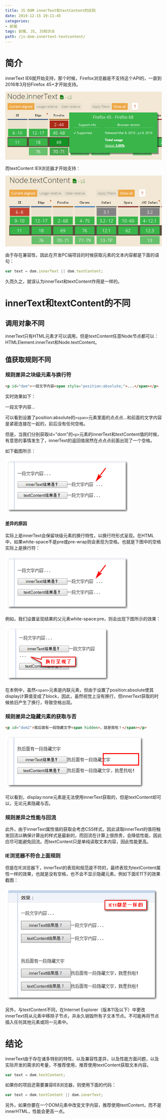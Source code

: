 ```yaml
---
title: JS DOM innerText和textContent的区别
date: 2019-12-15 19:11:45
categories:
- 前端
tags: 前端, JS, JS知识点
path: /js-dom-innertext-textcontent/
---
```


# 简介

innerText IE6就开始支持，那个时候，Firefox浏览器是不支持这个API的，一直到2016年3月份Firefox 45+才开始支持。

![](2019-12-15-19-12-27.png)

而textContent IE9浏览器才开始支持：

![](2019-12-15-19-12-49.png)

由于存在兼容性，因此在开发PC端项目的时候获取元素的文本内容都是下面的语句：

```js
var text = dom.innerText || dom.textContent;
```

久而久之，就误认为innerText和textContent作用是一样的。

# innerText和textContent的不同

## 调用对象不同

innerText只有HTML元素才可以调用，但是textContent任意Node节点都可以：HTMLElement.innerText和Node.textContent。

## 值获取规则不同

### 规则差异之块级元素与换行符

```html
<p id="dom">一段文字内容<span style="position:absolute;">...</span></p>
```

实时效果如下：

一段文字内容…

可以看到设置了position:absolute的`<span>`元素里面的点点点...和前面的文字内容是紧密连接在一起的，前后没有任何空格。

但是，当我们分别获取id="dom"的`<p>`元素的innerText和textContent值的时候，有意思的事情发生了，innerText的返回值居然在点点点前面出现了一个空格。

如下截图所示：

![](2019-12-15-19-14-52.png)

#### 差异的原因

实际上是innerText会保留块级元素的换行特性，以换行符形式呈现。在HTML中，如果white-space不是pre或pre-wrap则会表现为空格。也就是下图中的空格实际上是换行符：

![](2019-12-15-19-15-46.png)

例如，我们设置呈现结果的父元素white-space:pre，则会出现下图所示的效果：

![](2019-12-15-19-16-09.png)

在本例中，虽然`<span>`元素是内联元素，但由于设置了position:absolute使其display计算值变成了block，因此，虽然视觉上没有换行，但innerText获取的时候依旧产生了换行，导致空格出现。

### 规则差异之隐藏元素的获取与否

```html
<p id="dom2">我后面有一段隐藏文字<span hidden>，就是我啦！</span></p>
```

![](2019-12-15-19-17-21.png)

可以看到，display:none元素是无法使用innerText获取的，但是textContent却可以，无论元素隐藏与否。

### 规则差异之性能与回流

此外，由于innerText属性值的获取会考虑CSS样式，因此读取innerText的值将触发回流以确保计算出的样式是最新的，而回流在计算上很昂贵，会降低性能，因此应尽可能避免回流。而textContent只是单纯读取文本内容，因此性能更高。

### IE浏览器不符合上面规则

但是在IE浏览器下，innerText的表现和规范是不符的，最终表现为textContent属性一样的效果，也就是没有空格，也不会不显示隐藏元素，例如下面IE11下的效果截图：

![](2019-12-15-19-19-22.png)

另外，与textContent不同，在Internet Explorer（版本11及以下）中更改innerText将从元素中移除子节点，并永久销毁所有子文本节点。不可能再将节点插入任何其他元素或同一元素中。

# 结论

innerText由于存在诸多特别的特性、以及兼容性差异，以及性能方面问题，以及实际开发的需求的考量，不推荐使用，推荐使用textContent获取文本内容。

```js
var text = dom.textContent;
```

如果你的项目还需要兼容IE8浏览器，则使用下面的代码：

```js
var text = dom.textContent || dom.innerText;
```

另外，如果你要在一个DOM元素中改变文字内容，推荐使用textContent，而不是innerHTML，性能会更高一点。
